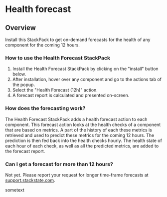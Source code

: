 # Health forecast

## Overview

Install this StackPack to get on-demand forecasts for the health of any component for the coming 12 hours.

### How to use the Health Forecast StackPack

1. Install the Health Forecast StackPack by clicking on the "install" button below.
1. After installation, hover over any component and go to the actions tab of the popup.
1. Select the "Health Forecast (12h)" action.
1. A forecast report is calculated and presented on-screen.

### How does the forecasting work?

The Health Forecast StackPack adds a health forecast action to each component. This forecast action looks at the health checks of a component that are based on metrics. A part of the history of each these metrics is retrieved and used to predict these metrics for the coming 12 hours. The prediction is then fed back into the health checks hourly. The health state of each hour of each check, as well as all the predicted metrics, are added to the forecast report.

### Can I get a forecast for more than 12 hours?

Not yet. Please report your request for longer time-frame forecasts at [support.stackstate.com](https://support.stackstate.com).

sometext
